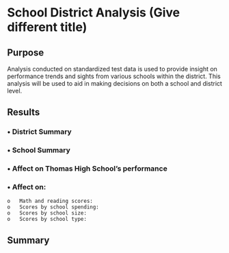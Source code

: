 # School District Analysis (Give different title)
## Purpose
Analysis conducted on standardized test data is used to provide insight on performance trends and sights from various schools within the district. This analysis will be used to aid in making decisions on both a  school and district level.

## Results

### •	District Summary
### •	School Summary
### •	Affect on Thomas High School’s performance
### •	Affect on:
    o	Math and reading scores:
    o	Scores by school spending:
    o	Scores by school size:
    o	Scores by school type:




## Summary
